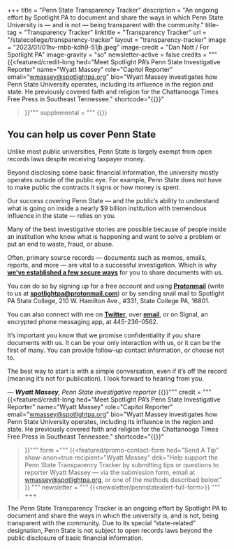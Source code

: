+++
title = "Penn State Transparency Tracker"
description = "An ongoing effort by Spotlight PA to document and share the ways in which Penn State University is — and is not — being transparent with the community."
title-tag = "Transparency Tracker"
linktitle = "Transparency Tracker"
url = "/statecollege/transparency-tracker"
layout = "transparency-tracker"
image = "2023/01/01hv-rnbb-kdh9-51jb.jpeg"
image-credit = "Dan Nott / For Spotlight PA"
image-gravity = "so"
newsletter-active = false
credits = """
{{<featured/credit-long
    hed="Meet Spotlight PA’s Penn State Investigative Reporter"
    name="Wyatt Massey"
    role="Capitol Reporter"
    email="wmassey@spotlightpa.org"
    bio="Wyatt Massey investigates how Penn State University operates, including its influence in the region and state. He previously covered faith and religion for the Chattanooga Times Free Press in Southeast Tennessee."
    shortcode="{{<supplemental>}}"
>}}"""
supplemental = """
{{<supplemental>}}
## You can help us cover Penn State

Unlike most public universities, Penn State is largely exempt from open records laws despite receiving taxpayer money.

Beyond disclosing some basic financial information, the university mostly operates outside of the public eye. For example, Penn State does not have to make public the contracts it signs or how money is spent.

Our success covering Penn State — and the public’s ability to understand what is going on inside a nearly $9 billion institution with tremendous influence in the state — relies on you.

Many of the best investigative stories are possible because of people inside an institution who know what is happening and want to solve a problem or put an end to waste, fraud, or abuse.

Often, primary source records — documents such as memos, emails, reports, and more — are vital to a successful investigation. Which is why **[we’ve established a few secure ways](https://www.spotlightpa.org/tips)** for you to share documents with us.

You can do so by signing up for a free account and using **[Protonmail](https://account.proton.me/signup)** (write to us at **[spotlightpa@protonmail.com](mailto:spotlightpa@protonmail.com)**) or by sending snail mail to Spotlight PA State College, 210 W. Hamilton Ave., #331, State College PA, 16801.

You can also connect with me on **[Twitter](https://twitter.com/News4Mass)**, over **[email](mailto:wmassey@spotlightpa.org)**, or on Signal, an encrypted phone messaging app, at 445-236-0562.

It’s important you know that we promise confidentiality if you share documents with us. It can be your only interaction with us, or it can be the first of many. You can provide follow-up contact information, or choose not to. 

The best way to start is with a simple conversation, even if it’s off the record (meaning it’s not for publication). I look forward to hearing from you.

*— **Wyatt Massey**, Penn State investigative reporter*
{{</supplemental>}}"""
credit = """
{{<featured/credit-long
hed="Meet Spotlight PA’s Penn State Investigative Reporter"
name="Wyatt Massey"
role="Capitol Reporter"
email="wmassey@spotlightpa.org"
bio="Wyatt Massey investigates how Penn State University operates, including its influence in the region and state. He previously covered faith and religion for the Chattanooga Times Free Press in Southeast Tennessee."
shortcode="{{<supplemental>}}"
>}}"""
form ="""
{{<featured/promo-contact-form
  hed="Send A Tip"
  show-anon=true
  recipient="Wyatt Massey"
  dek="Help support the Penn State Transparency Tracker by submitting tips or questions to reporter Wyatt Massey — via the submission form, email at [wmassey@spotlightpa.org](mailto:wmassey@spotlightpa.org), or one of the methods described below."
>}}
"""
newsletter = """
{{<newsletter/pennstatealert-full-form>}}
"""
+++

The Penn State Transparency Tracker is an ongoing effort by Spotlight PA to document and share the ways in which the university is, and is not, being transparent with the community. Due to its special “state-related” designation, Penn State is not subject to open records laws beyond the public disclosure of basic financial information.
